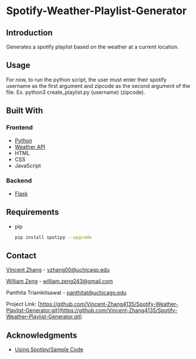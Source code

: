 # Spotify-Weather-Playlist-Generator

## Introduction
Generates a spotify playlist based on the weather at a current location.

## Usage
For now, to run the python script, the user must enter their spotify username as the first argument
and zipcode as the second argument of the file. Ex. python3 create_playlist.py (username) (zipcode).

## Built With
### Frontend
* [Python](https://www.python.org)
* [Weather API](https://openweathermap.org/api)
* HTML
* CSS
* JavaScript
### Backend
* [Flask](https://flask.palletsprojects.com/en/2.1.x/)

<!-- Requirements to run the code -->
## Requirements
* pip
  ```sh
  pip install spotipy --upgrade
  ```
<!-- Contact Info -->
## Contact

[Vincent Zhang](https://vincentzhang4135.com) - vzhang00@uchicago.edu

[William Zeng](https://william-zeng-portfolio.netlify.app) - william.zeng243@gmail.com

Panthita Triamkitsawat - panthitat@uchicago.edu

Project Link: [https://github.com/Vincent-Zhang4135/Spotify-Weather-Playlist-Generator.git](https://github.com/Vincent-Zhang4135/Spotify-Weather-Playlist-Generator.git)

<!-- ACKNOWLEDGMENTS -->
## Acknowledgments

* [Using Spotipy/Sample Code](https://spotipy.readthedocs.io/en/2.19.0/)
